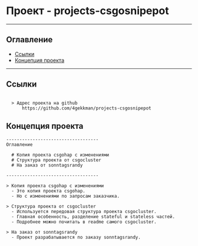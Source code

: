 # Проект - projects-csgosnipepot
---
## Оглавление

  - [Ссылки](#link1)
  - [Концепция проекта](#link2)

---

## Ссылки <a id="link1"></a>
```

  > Адрес проекта на github
      https://github.com/4gekkman/projects-csgosnipepot

```
## Концепция проекта <a id="link2"></a>
```
-----------------------------------
Оглавление

  # Копия проекта csgohap с изменениями
  # Структура проекта от csgocluster
  # На заказ от sonntagsrandy

-----------------------------------

> Копия проекта csgohap с изменениями
  - Это копия проекта csgohap.
  - Но с изменениями по запросам заказчика.

> Структура проекта от csgocluster
  - Используется передовая структура проекта csgocluster.
  - Главная особенность, разделение stateful и stateless частей.
  - Подробнее можно почитать в readme самого csgocluster.

> На заказ от sonntagsrandy
  - Проект разрабатывается по заказу sonntagsrandy.

```




